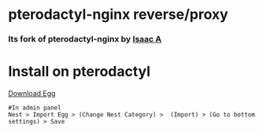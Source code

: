 # pterodactyl-nginx reverse/proxy

### Its fork of pterodactyl-nginx by [Isaac A](https://gitlab.com/tenten8401/pterodactyl-nginx)

# Install on pterodactyl

[Download Egg](https://github.com/kaiyga/pterodactyl-nginx/blob/main/egg-nginx-stream.json)

    
```
#In admin panel 
Nest > Import Egg > (Change Nest Category) >  (Import) > (Go to bottom settings) > Save
```

